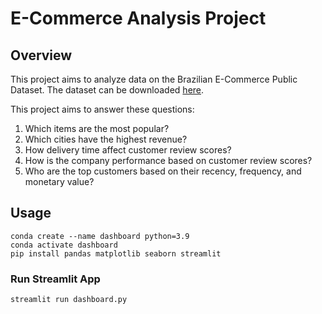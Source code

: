 # E-Commerce Analysis Project

## Overview
This project aims to analyze data on the Brazilian E-Commerce Public Dataset. The dataset can be downloaded [here](https://drive.google.com/file/d/1MsAjPM7oKtVfJL_wRp1qmCajtSG1mdcK/view).

This project aims to answer these questions:
1. Which items are the most popular?
2. Which cities have the highest revenue?
3. How delivery time affect customer review scores?
4. How is the company performance based on customer review scores?
5. Who are the top customers based on their recency, frequency, and monetary value?

## Usage
```
conda create --name dashboard python=3.9
conda activate dashboard
pip install pandas matplotlib seaborn streamlit
```

### Run Streamlit App
`streamlit run dashboard.py`
